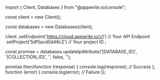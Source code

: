 import { Client,  Databases } from "@appwrite.io/console";

const client = new Client();

const databases = new Databases(client);

client
    .setEndpoint('https://cloud.appwrite.io/v1') // Your API Endpoint
    .setProject('5df5acd0d48c2') // Your project ID
;

const promise = databases.updateIpAttribute('[DATABASE_ID]', '[COLLECTION_ID]', '', false, '');

promise.then(function (response) {
    console.log(response); // Success
}, function (error) {
    console.log(error); // Failure
});